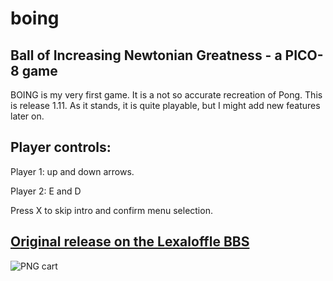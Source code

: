 # boing
## Ball of Increasing Newtonian Greatness - a PICO-8 game

BOING is my very first game. It is a not so accurate recreation of Pong. This is release 1.11. As it stands, it is quite playable, but I might add new features later on.

## Player controls:

Player 1: up and down arrows.

Player 2: E and D

Press X to skip intro and confirm menu selection.


## [Original release on the Lexaloffle BBS](https://www.lexaloffle.com/bbs/?tid=3000)
![PNG cart](https://www.lexaloffle.com/bbs/cposts/1/18466.p8.png)
